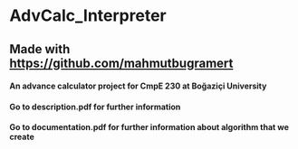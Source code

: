 # AdvCalc_Interpreter
## Made with https://github.com/mahmutbugramert
#### An advance calculator project for CmpE 230 at Boğaziçi University
#### Go to description.pdf for further information
#### Go to documentation.pdf for further information about algorithm that we create
